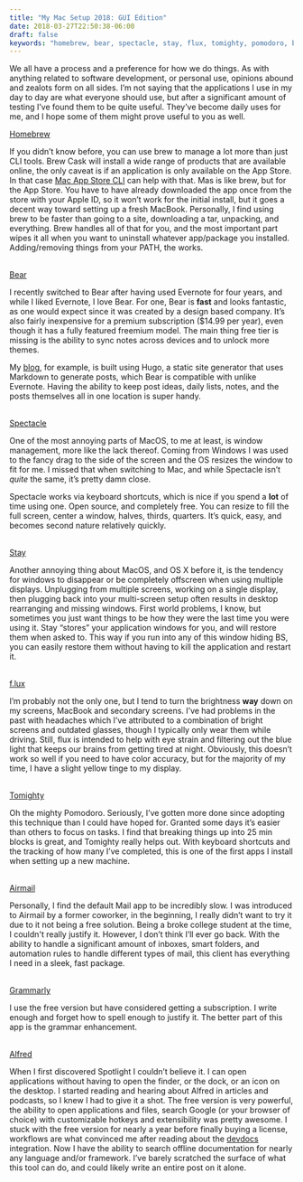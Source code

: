 ```yaml
---
title: "My Mac Setup 2018: GUI Edition"
date: 2018-03-27T22:50:38-06:00
draft: false
keywords: "homebrew, bear, spectacle, stay, flux, tomighty, pomodoro, bluelight, blue, light, blue light, window management, notetaking, markdown, package manager, macos, MacOS, OSX, mac, Apple, Airmail, grammarly, alfred, spotlight, grammar, useful, applications, development, process, productivity, self-improvement"
---
```


We all have a process and a preference for how we do things. As with anything related to software development, or personal use, opinions abound and zealots form on all sides. I’m not saying that the applications I use in my day to day are what everyone should use, but after a significant amount of testing I’ve found them to be quite useful. They’ve become daily uses for me, and I hope some of them might prove useful to you as well.

[Homebrew](https://brew.sh/ "Homebrew Homepage")

If you didn’t know before, you can use brew to manage a lot more than just CLI tools. Brew Cask will install a wide range of products that are available online, the only caveat is if an application is only available on the App Store. In that case [Mac App Store CLI](https://github.com/mas-cli/mas "mas github repo") can help with that. Mas is like brew, but for the App Store. You have to have already downloaded the app once from the store with your Apple ID, so it won’t work for the initial install, but it goes a decent way toward setting up a fresh MacBook. Personally, I find using brew to be faster than going to a site, downloading a tar, unpacking, and everything. Brew handles all of that for you, and the most important part wipes it all when you want to uninstall whatever app/package you installed. Adding/removing things from your PATH, the works.<br><br>

[Bear](http://www.bear-writer.com/ "Bear Homepage")

I recently switched to Bear after having used Evernote for four years, and while I liked Evernote, I love Bear. For one, Bear is **fast** and looks fantastic, as one would expect since it was created by a design based company. It’s also fairly inexpensive for a premium subscription ($14.99 per year), even though it has a fully featured freemium model. The main thing free tier is missing is the ability to sync notes across devices and to unlock more themes.

My [blog](https://www.codelyon.com/ "codelyon.com"), for example, is built using Hugo, a static site generator that uses Markdown to generate posts, which Bear is compatible with unlike Evernote. Having the ability to keep post ideas, daily lists, notes, and the posts themselves all in one location is super handy.<br><br>

[Spectacle](https://www.spectacleapp.com/ "Spectacle Homepage")

One of the most annoying parts of MacOS, to me at least, is window management, more like the lack thereof. Coming from Windows I was used to the fancy drag to the side of the screen and the OS resizes the window to fit for me. I missed that when switching to Mac, and while Spectacle isn’t *quite* the same, it’s pretty damn close.

Spectacle works via keyboard shortcuts, which is nice if you spend a **lot** of time using one. Open source, and completely free. You can resize to fill the full screen, center a window, halves, thirds, quarters. It’s quick, easy, and becomes second nature relatively quickly.<br><br>

[Stay](https://cordlessdog.com/stay/ "Stay Homepage")

Another annoying thing about MacOS, and OS X before it, is the tendency for windows to disappear or be completely offscreen when using multiple displays. Unplugging from multiple screens, working on a single display, then plugging back into your multi-screen setup often results in desktop rearranging and missing windows. First world problems, I know, but sometimes you just want things to be how they were the last time you were using it. Stay “stores” your application windows for you, and will restore them when asked to. This way if you run into any of this window hiding BS, you can easily restore them without having to kill the application and restart it.<br><br>

[f.lux](https://justgetflux.com/ "Flux Homepage")

I’m probably not the only one, but I tend to turn the brightness **way** down on my screens, MacBook and secondary screens. I’ve had problems in the past with headaches which I’ve attributed to a combination of bright screens and outdated glasses, though I typically only wear them while driving. Still, flux is intended to help with eye strain and filtering out the blue light that keeps our brains from getting tired at night. Obviously, this doesn’t work so well if you need to have color accuracy, but for the majority of my time, I have a slight yellow tinge to my display.<br><br>

[Tomighty](http://tomighty.org/ "Tomighty Page")

Oh the mighty Pomodoro. Seriously, I’ve gotten more done since adopting this technique than I could have hoped for. Granted some days it’s easier than others to focus on tasks. I find that breaking things up into 25 min blocks is great, and Tomighty really helps out. With keyboard shortcuts and the tracking of how many I’ve completed, this is one of the first apps I install when setting up a new machine.<br><br>

[Airmail](http://airmailapp.com/ "Airmail Homepage")

Personally, I find the default Mail app to be incredibly slow. I was introduced to Airmail by a former coworker, in the beginning, I really didn’t want to try it due to it not being a free solution. Being a broke college student at the time, I couldn't really justify it. However, I don’t think I’ll ever go back. With the ability to handle a significant amount of inboxes, smart folders, and automation rules to handle different types of mail, this client has everything I need in a sleek, fast package.<br><br>

[Grammarly](https://app.grammarly.com/ "Grammarly Homepage")

I use the free version but have considered getting a subscription. I write enough and forget how to spell enough to justify it. The better part of this app is the grammar enhancement.<br><br>

[Alfred](https://www.alfredapp.com/ "Alfred Homepage")

When I first discovered Spotlight I couldn’t believe it. I can open applications without having to open the finder, or the dock, or an icon on the desktop. I started reading and hearing about Alfred in articles and podcasts, so I knew I had to give it a shot. The free version is very powerful, the ability to open applications and files, search Google (or your browser of choice) with customizable hotkeys and extensibility was pretty awesome. I stuck with the free version for nearly a year before finally buying a license, workflows are what convinced me after reading about the [devdocs](http://devdocs.io/ "devdocs Homepage") integration. Now I have the ability to search offline documentation for nearly any language and/or framework. I’ve barely scratched the surface of what this tool can do, and could likely write an entire post on it alone.
